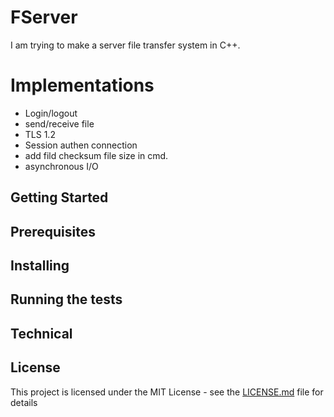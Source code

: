# FServer

I am trying to make a server file transfer system in C++. 


# Implementations

* Login/logout
* send/receive file
* TLS 1.2
* Session authen connection
* add fild checksum file size in cmd.
* asynchronous I/O

## Getting Started

## Prerequisites

## Installing

## Running the tests

## Technical

## License
This project is licensed under the MIT License - see the [LICENSE.md](https://github.com/nguyentrungduc08/Dinjector/blob/master/LICENSE.md) file for details


 
